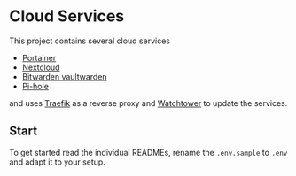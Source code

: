 # Cloud Services

This project contains several cloud services 

* [Portainer](https://www.portainer.io/)
* [Nextcloud](https://nextcloud.com/)
* [Bitwarden vaultwarden](https://github.com/dani-garcia/vaultwarden)
* [Pi-hole](https://pi-hole.net/)

and uses [Traefik](https://containo.us/traefik/) as a reverse proxy and [Watchtower](https://github.com/containrrr/watchtower) 
to update the services.

## Start

To get started read the individual READMEs, rename the `.env.sample` to `.env` and adapt it to your setup. 
